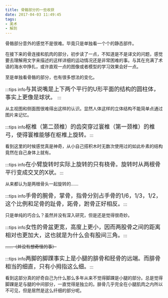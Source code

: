```yaml
---
title: 骨骼部分的一些收获
date: 2017-04-03 11:49:45
tags: 
- 美术
- 解剖
---
```


骨骼部分意外的感觉不是很难。毕竟只是单独看一个个的静态部件。  
<!-- more -->   
  
在接下来的骨连接和肌肉的部分，初步读了一点，不知道是不是译文的问题，感觉要去理解用文字来描述的这样详细的运动情况还是非常困难的事。与其在充满了术语的海水中挣扎，或许直观一点的图像或者模型的学习效果会好一点。  
  
至是单独看骨骼的部分，也有很多想法的变化。  


:::tips info<font  size=4 >与其说嘴是上下两个平行的U形平面的结构的圆柱体，事实上更像是球状。 </font>:::  
  
  
从主视图和侧面图很难得出这样的认识。显然人体这样的立体结构不能简单点通过图片来记忆。


:::tips info<font  size=4 >枢椎（第二颈椎）的齿突穿过寰椎（第一颈椎）的椎弓，使得寰椎能够在枢椎上旋转。</font>:::
  
  
看到这里的时候感觉真是神奇，从小自己搭积木时无数次使用过的如此朴素的结构竟然在自己身体上就有。    


:::tips info<font  size=4 >在小臂旋转时实际上旋转的只有桡骨。旋转时从两根骨平行变成交叉的X状。</font>:::
  
  
从来都认为是两根骨头一起旋转的……


:::tips info<font  size=4 >手骨的腕骨，掌骨，指骨分别占手骨的1/6，1/3，1/2，这个比例和足骨的趾骨，跖骨，跗骨正好相反。</font>:::  


只是单纯的巧合么？虽然并没有深入研究，但是还是觉得很奇妙。


:::tips info<font  size=4 >女性的骨盆更宽，高度上更小，因而两股骨之间的距离相对也更加大，这也就是为什么会有股间三角。</font>:::


<del>  ……（并没有想奇怪的事）</del>


:::tips info<font  size=4 >两脚的脚踝事实上是小腿的腓骨和胫骨的远端。而腓骨相当的细直，只有小拇指这么细。</font>:::


看到这部分真的好奇自己为什么那么多年从来不觉得脚踝是小腿的部分。总是觉得脚踝是足与腿的中间部分，一直觉得是独立的。腓骨几乎完全在小腿肌肉之内所以不可见，但是居然是这么纤细的部分呢。